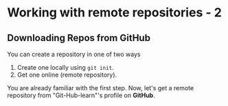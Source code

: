 # Working with remote repositories - 2

## Downloading Repos from GitHub
You can create a repository in one of two ways  
1. Create one locally using `git init`.
2. Get one online (remote repository).

You are already familiar with the first step. Now, let's get a remote repository from "Git-Hub-learn"'s profile on __GitHub__.




<!-- #
The remote repository takes the most recent commit, and uses that to create the files on the server. 


When you created your new repository, you initialized it with a README file. README files are a great place to describe your project in more detail, or add some documentation such as how to install or use your project. The contents of your README file are automatically shown on the front page of your repository.

Let's commit a change to the README file.

In your repository's list of files, click README.md.

Readme file in file list
Above the file's content, click .

On the Edit file tab, type some information about yourself.

New content in file
Above the new content, click Preview changes.

File preview button
Review the changes you made to the file. You'll see the new content in green.

File preview view
At the bottom of the page, type a short, meaningful commit message that describes the change you made to the file. You can attribute the commit to more than one author in the commit message. For more information, see "Creating a commit with multiple co-authors."

Commit message for your change
Below the commit message fields, decide whether to add your commit to the current branch or to a new branch. If your current branch is master, you should choose to create a new branch for your commit and then create a pull request.

Commit branch options
Click Propose file change.

Propose file change button
Celebrate
Congratulations! You have now created a repository, including a README file, and created your first commit on GitHub. What do you want to do next?

"Set up Git"
Create a repository
"Fork a repository"
"Be social"

 -->
